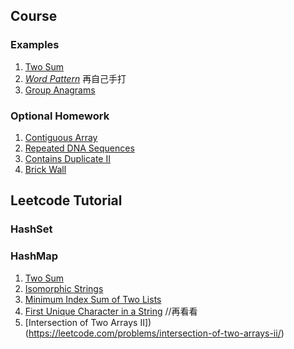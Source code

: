 ## Course
### Examples
1. [Two Sum](https://leetcode.com/problems/two-sum/)
2. *[Word Pattern](https://leetcode.com/problems/word-pattern/)* 再自己手打
3. [Group Anagrams](https://leetcode.com/problems/group-anagrams/)

### Optional Homework
1. [Contiguous Array](https://leetcode.com/problems/contiguous-array/#/description)
2. [Repeated DNA Sequences](https://leetcode.com/problems/repeated-dna-sequences/#/description)
3. [Contains Duplicate II](https://leetcode.com/problems/contains-duplicate-ii/#/description)
4. [Brick Wall](https://leetcode.com/problems/brick-wall/#/description)



## Leetcode Tutorial
### HashSet


### HashMap
1. [Two Sum](https://leetcode.com/problems/two-sum/)
2. [Isomorphic Strings](https://leetcode.com/problems/isomorphic-strings/) 
3. [Minimum Index Sum of Two Lists](https://leetcode.com/problems/minimum-index-sum-of-two-lists/) 
4. [First Unique Character in a String](https://leetcode.com/problems/first-unique-character-in-a-string/) //再看看
5. [Intersection of Two Arrays II])(https://leetcode.com/problems/intersection-of-two-arrays-ii/)
 